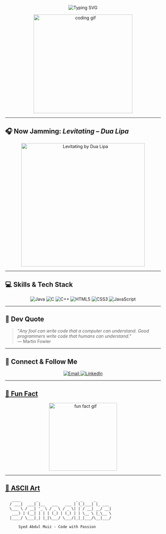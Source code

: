 <!-- ✨ WELCOME BANNER -->
<p align="center">
  <img src="https://readme-typing-svg.demolab.com?font=Fira+Code&weight=600&size=28&pause=800&center=true&vCenter=true&width=750&lines=Hey+there!+I'm+Syed+Abdul+Muiz+👋;Java+%7C+C+%7C+C%2B%2B+Coder+%26+Tech+Enthusiast;Coding+with+Passion+and+Levitating+to+New+Heights+🚀" alt="Typing SVG" />
</p>

<!-- 🔥 COOL ANIMATED GIF -->
<p align="center">
  <img src="https://media.giphy.com/media/l0MYt5jPR6QX5pnqM/giphy.gif" width="320" alt="coding gif" />
</p>

---

## 🎧 Now Jamming: *Levitating – Dua Lipa*

<p align="center">
  <a href="https://open.spotify.com/track/463CkQjx2Zk1yXoBuierM9" target="_blank">
    <img src="https://spotify-readme.vercel.app/api?track=463CkQjx2Zk1yXoBuierM9&theme=default&scan=true" width="400" alt="Levitating by Dua Lipa"/>
  </a>
</p>

---

## 💻 Skills & Tech Stack

<p align="center">
  <img src="https://img.shields.io/badge/Java-%23ED8B00?style=for-the-badge&logo=java&logoColor=white" alt="Java" />
  <img src="https://img.shields.io/badge/C-00599C?style=for-the-badge&logo=c&logoColor=white" alt="C" />
  <img src="https://img.shields.io/badge/C++-004482?style=for-the-badge&logo=c%2B%2B&logoColor=white" alt="C++" />
  <img src="https://img.shields.io/badge/HTML5-e34c26?style=for-the-badge&logo=html5&logoColor=white" alt="HTML5" />
  <img src="https://img.shields.io/badge/CSS3-1572b6?style=for-the-badge&logo=css3&logoColor=white" alt="CSS3" />
  <img src="https://img.shields.io/badge/JavaScript-f7df1e?style=for-the-badge&logo=javascript&logoColor=black" alt="JavaScript" />
</p>

---


## 💬 Dev Quote

> "_Any fool can write code that a computer can understand. Good programmers write code that humans can understand._"  
> — Martin Fowler

---

## 🔗 Connect & Follow Me

<p align="center">
  <a href="syedabdulmuiz1@gmail.com" target="_blank" rel="noopener noreferrer">
    <img src="https://img.shields.io/badge/Email-D14836?style=for-the-badge&logo=gmail&logoColor=white" alt="Email" />
  </a>
  <a href="www.linkedin.com/in/syed-abdul-muiz-049a55297" target="_blank" rel="noopener noreferrer">
    <img src="https://img.shields.io/badge/LinkedIn-0A66C2?style=for-the-badge&logo=linkedin&logoColor=white" alt="LinkedIn" />
</p>

---

## 🎯 Fun Fact

<p align="center">
  <img src="https://media.giphy.com/media/3ohs7KViFzz87wwqYo/giphy.gif" width="220" alt="fun fact gif"/>
</p>

---

## 🎨 ASCII Art

```txt
   ____       _                 _ _     _       
  / ___|  ___| |__   ___   ___ | (_)___| |_ ___ 
  \___ \ / __| '_ \ / _ \ / _ \| | / __| __/ __|
   ___) | (__| | | | (_) | (_) | | \__ \ |_\__ \
  |____/ \___|_| |_|\___/ \___/|_|_|___/\__|___/
                                               
      Syed Abdul Muiz - Code with Passion
